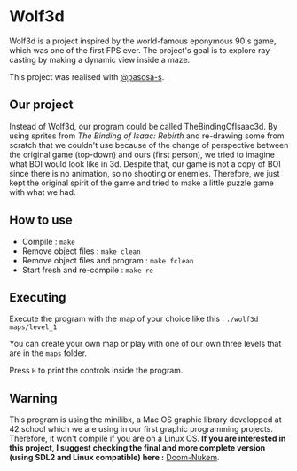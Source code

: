 # Wolf3d

Wolf3d is a project inspired by the world-famous eponymous 90's game, which was one of the first FPS ever. The project's goal is to explore ray-casting by making a dynamic view inside a maze.

This project was realised with [@pasosa-s](https://github.com/pasosa-s).

## Our project

Instead of Wolf3d, our program could be called TheBindingOfIsaac3d. By using sprites from *The Binding of Isaac: Rebirth* and re-drawing some from scratch that we couldn't use because of the change of perspective between the original game (top-down) and ours (first person), we tried to imagine what BOI would look like in 3d. Despite that, our game is not a copy of BOI since there is no animation, so no shooting or enemies. Therefore, we just kept the original spirit of the game and tried to make a little puzzle game with what we had.

## How to use

- Compile : `make`
- Remove object files : `make clean`
- Remove object files and program : `make fclean`
- Start fresh and re-compile : `make re`

## Executing

Execute the program with the map of your choice like this : `./wolf3d maps/level_1`

You can create your own map or play with one of our own three levels that are in the `maps` folder.

Press `H` to print the controls inside the program.

## Warning

This program is using the minilibx, a Mac OS graphic library developped at 42 school which we are using in our first graphic programming projects. Therefore, it won't compile if you are on a Linux OS. **If you are interested in this project, I suggest checking the final and more complete version (using SDL2 and Linux compatible) here :** [Doom-Nukem](https://github.com/JulienMousset/Doom-Nukem).
